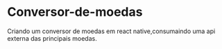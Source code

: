# Conversor-de-moedas
Criando um conversor de moedas em react native,consumaindo uma api externa das principais moedas.
